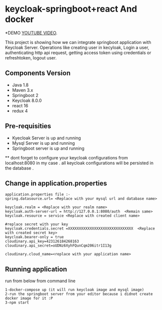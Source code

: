 
# keycloak-springboot+react And docker

*DEMO [YOUTUBE VIDEO](https://www.youtube.com/watch?v=4g_lcqMzzZw&feature=youtu.be).


This project is showing how we can integrate springboot application with Keycloak Server. Operations like creating user in kecyloak, Login a user, authenticating http api request, getting access token using credentials or refreshtoken, logout user. 

## Components Version ##
* Java 1.8
* Maven 3.x
* Springboot 2
* Keycloak 8.0.0
* react 16
* redux 4

## Pre-requisities
* Kyecloak Server is up and running
* Mysql Server is up and running
* Springboot server is up and running 

** dont forget to configure your keycloak configurations from localhost:8080 in my case . all keycloak configurations will be persisted in the database .

## Change in application.properties
```
application.properties file :-
spring.datasource.url= <Replace with your mysql url and database name>

keycloak.realm = <Replace with your realm name>
keycloak.auth-server-url = http://127.0.0.1:8080/auth  <Remain same>
keycloak.resource = service <Replace with created client name>

#replace secret with your key
keycloak.credentials.secret =XXXXXXXXXXXXXXXXXXXXXXXXXXXXXX  <Replace with created secret key>
keycloak.bearer-only = true
cloudinary.api_key=423126184268163
cloudinary.api_secret=oUDNz6XyhFQunCqm206itr1I13g

cloudinary.cloud_name=<replace with your application name>

```
## Running application
run from below from command line
```
1-docker-compose up (it will run keycloak image and mysql image)
2-run the springboot server from your editor because i didnot create docker image for it :P 
3-npm start 
```

